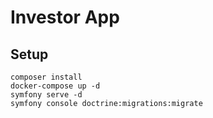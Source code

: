 # Investor App

## Setup
```
composer install
docker-compose up -d
symfony serve -d
symfony console doctrine:migrations:migrate
```